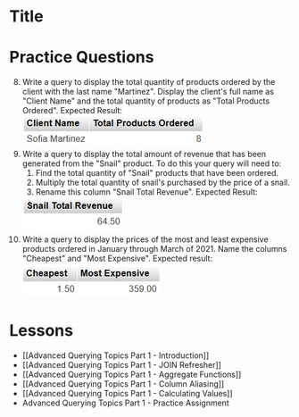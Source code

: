 # Title
# Practice Questions
8. Write a query to display the total quantity of products ordered by the client with the last name "Martinez". Display the client's full name as "Client Name" and the total quantity of products as "Total Products Ordered".
	Expected Result:
	 <img src="https://raw.githubusercontent.com/kellerflint/Class-Intro-SQL/hugo/content/Images/AQR9.png">
9. Write a query to display the total amount of revenue that has been generated from the "Snail" product. To do this your query will need to:
	1. Find the total quantity of "Snail" products that have been ordered.
	2. Multiply the total quantity of snail's purchased by the price of a snail.
	3. Rename this column "Snail Total Revenue".
	Expected Result:
	<img src="https://raw.githubusercontent.com/kellerflint/Class-Intro-SQL/hugo/content/Images/AQR8.png">
10. Write a query to display the prices of the most and least expensive products ordered in January through March of 2021. Name the columns "Cheapest" and "Most Expensive". Expected result:
	<img src="https://raw.githubusercontent.com/kellerflint/Class-Intro-SQL/hugo/content/Images/AQR10.png">
# Lessons
- [[Advanced Querying Topics Part 1 - Introduction]]
- [[Advanced Querying Topics Part 1 - JOIN Refresher]]
- [[Advanced Querying Topics Part 1 - Aggregate Functions]]
- [[Advanced Querying Topics Part 1 - Column Aliasing]]
- [[Advanced Querying Topics Part 1 - Calculating Values]]
- Advanced Querying Topics Part 1 - Practice Assignment